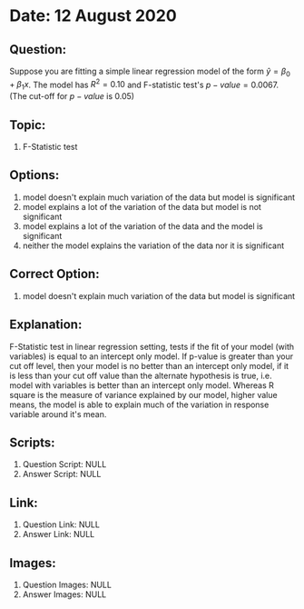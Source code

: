 # Date: 12 August 2020

## Question:
Suppose you are fitting a simple linear regression model of the form $\hat{y}=\beta_0 + \beta_1x$. The model has $R^2 = 0.10$ and F-statistic test's $p-value = 0.0067$. (The cut-off for $p-value$ is $0.05$)

## Topic:
1. F-Statistic test

## Options:
1. model doesn't explain much variation of the data but model is significant
2. model explains a lot of the variation of the data but model is not significant
3. model explains a lot of the variation of the data and the model is significant
4. neither the model explains the variation of the data nor it is significant

## Correct Option:
1. model doesn't explain much variation of the data but model is significant

## Explanation:
F-Statistic test in linear regression setting, tests if the fit of your model (with variables) is equal to an intercept only model. If p-value is greater than your cut off level, then your model is no better than an intercept only model, if it is less than your cut off value than the alternate hypothesis is true, i.e. model with variables is better than an intercept only model. Whereas R square is the measure of variance explained by our model, higher value means, the model is able to explain much of the variation in response variable around it's mean.

## Scripts:
1. Question Script: NULL
2. Answer Script: NULL

## Link:
1. Question Link: NULL
2. Answer Link: NULL

## Images:
1. Question Images: NULL
2. Answer Images: NULL
